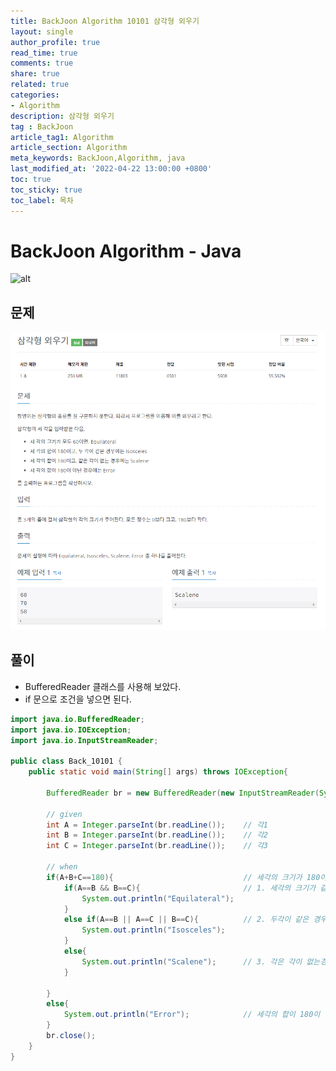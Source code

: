 ```yaml
---
title: BackJoon Algorithm 10101 삼각형 외우기
layout: single
author_profile: true
read_time: true
comments: true
share: true
related: true
categories:
- Algorithm
description: 삼각형 외우기
tag : BackJoon
article_tag1: Algorithm
article_section: Algorithm
meta_keywords: BackJoon,Algorithm, java
last_modified_at: '2022-04-22 13:00:00 +0800'
toc: true
toc_sticky: true
toc_label: 목차
---
```


BackJoon Algorithm - Java
====================

![alt](https://d2gd6pc034wcta.cloudfront.net/images/logo@2x.png)

## 문제

![alt](/assets/images/post/Algorithm/10101.png)



## 풀이

* BufferedReader 클래스를 사용해 보았다.
* if 문으로 조건을 넣으면 된다.

```java
import java.io.BufferedReader;
import java.io.IOException;
import java.io.InputStreamReader;

public class Back_10101 {
    public static void main(String[] args) throws IOException{

        BufferedReader br = new BufferedReader(new InputStreamReader(System.in));

        // given
        int A = Integer.parseInt(br.readLine());    // 각1
        int B = Integer.parseInt(br.readLine());    // 각2
        int C = Integer.parseInt(br.readLine());    // 각3

        // when
        if(A+B+C==180){                             // 세각의 크기가 180이면
            if(A==B && B==C){                       // 1. 세각의 크기가 같으면
                System.out.println("Equilateral");
            }
            else if(A==B || A==C || B==C){          // 2. 두각이 같은 경우
                System.out.println("Isosceles");
            }
            else{
                System.out.println("Scalene");      // 3. 각은 각이 없는경우
            }

        }
        else{
            System.out.println("Error");            // 세각의 합이 180이 아니면
        }
        br.close();
    }
}


```


